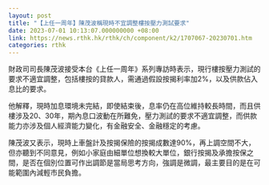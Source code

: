 ```yaml
---
layout: post
title: "【上任一周年】陳茂波稱現時不宜調整樓按壓力測試要求"
date: 2023-07-01 10:13:07.000000000 +08:00
link: https://news.rthk.hk/rthk/ch/component/k2/1707067-20230701.htm
categories: rthk
---
```


財政司司長陳茂波接受本台《上任一周年》系列專訪時表示，現行樓按壓力測試的要求不適宜調整，包括樓按的貸款人，需通過假設按揭利率加2%，以及供款佔入息比的要求。

他解釋，現時加息環境未完結，即使結束後，息率仍在高位維持較長時間，而且供樓涉及20、30年，期內息口波動在所難免，壓力測試的要求不適宜調整，而供款能力亦涉及個人經濟能力變化，有金融安全、金融穩定的考慮。 

陳茂波又表示，現時上車盤計及按揭保險的按揭成數達90%，再上調空間不大，但亦聽到不同意見，例如小家庭由細單位想換較大單位，銀行按揭及承擔按保之間，是否在個別位置可作出調節是當局思考方向，強調是微調，最主要目的是在可能範圍內減輕市民負擔。
